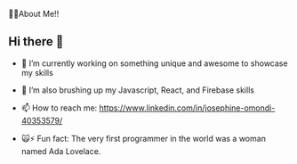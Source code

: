 
👩‍💻About Me!!


## Hi there 👋

- 🔭 I’m currently working on something unique and awesome to showcase my skills
- 🌱 I’m also brushing up my Javascript, React, and Firebase skills
- 📫 How to reach me: https://www.linkedin.com/in/josephine-omondi-40353579/

- 🙀⚡ Fun fact: The very first programmer in the world was a woman named Ada Lovelace.





